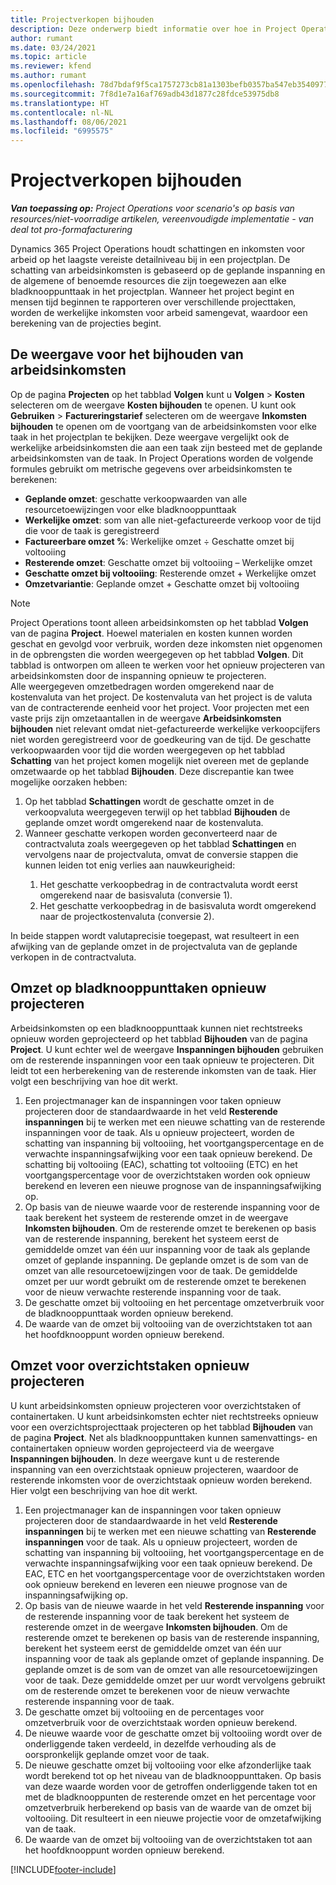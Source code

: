 ```yaml
---
title: Projectverkopen bijhouden
description: Deze onderwerp biedt informatie over hoe in Project Operations de voortgang wordt bijgehouden op basis van arbeidsinkomsten voor een project.
author: rumant
ms.date: 03/24/2021
ms.topic: article
ms.reviewer: kfend
ms.author: rumant
ms.openlocfilehash: 78d7bdaf9f5ca1757273cb81a1303befb0357ba547eb354097786fc3c38962b9
ms.sourcegitcommit: 7f8d1e7a16af769adb43d1877c28fdce53975db8
ms.translationtype: HT
ms.contentlocale: nl-NL
ms.lasthandoff: 08/06/2021
ms.locfileid: "6995575"
---
```

# <a name="project-sales-tracking"></a>Projectverkopen bijhouden

_**Van toepassing op:** Project Operations voor scenario's op basis van resources/niet-voorradige artikelen, vereenvoudigde implementatie - van deal tot pro-formafacturering_

Dynamics 365 Project Operations houdt schattingen en inkomsten voor arbeid op het laagste vereiste detailniveau bij in een projectplan. De schatting van arbeidsinkomsten is gebaseerd op de geplande inspanning en de algemene of benoemde resources die zijn toegewezen aan elke bladknooppunttaak in het projectplan. Wanneer het project begint en mensen tijd beginnen te rapporteren over verschillende projecttaken, worden de werkelijke inkomsten voor arbeid samengevat, waardoor een berekening van de projecties begint.

## <a name="labor-revenue-tracking-view"></a>De weergave voor het bijhouden van arbeidsinkomsten

Op de pagina **Projecten** op het tabblad **Volgen** kunt u **Volgen** > **Kosten** selecteren om de weergave **Kosten bijhouden** te openen. U kunt ook **Gebruiken** > **Factureringstarief** selecteren om de weergave **Inkomsten bijhouden** te openen om de voortgang van de arbeidsinkomsten voor elke taak in het projectplan te bekijken. Deze weergave vergelijkt ook de werkelijke arbeidsinkomsten die aan een taak zijn besteed met de geplande arbeidsinkomsten van de taak. In Project Operations worden de volgende formules gebruikt om metrische gegevens over arbeidsinkomsten te berekenen:

- **Geplande omzet**: geschatte verkoopwaarden van alle resourcetoewijzingen voor elke bladknooppunttaak
- **Werkelijke omzet**: som van alle niet-gefactureerde verkoop voor de tijd die voor de taak is geregistreerd
- **Factureerbare omzet %**: Werkelijke omzet ÷ Geschatte omzet bij voltooiing
- **Resterende omzet**: Geschatte omzet bij voltooiing – Werkelijke omzet
- **Geschatte omzet bij voltooiing**: Resterende omzet + Werkelijke omzet
- **Omzetvariantie**: Geplande omzet + Geschatte omzet bij voltooiing


> [!NOTE]
> Project Operations toont alleen arbeidsinkomsten op het tabblad **Volgen** van de pagina **Project**. Hoewel materialen en kosten kunnen worden geschat en gevolgd voor verbruik, worden deze inkomsten niet opgenomen in de opbrengsten die worden weergegeven op het tabblad **Volgen**. Dit tabblad is ontworpen om alleen te werken voor het opnieuw projecteren van arbeidsinkomsten door de inspanning opnieuw te projecteren.  
> Alle weergegeven omzetbedragen worden omgerekend naar de kostenvaluta van het project. De kostenvaluta van het project is de valuta van de contracterende eenheid voor het project. Voor projecten met een vaste prijs zijn omzetaantallen in de weergave **Arbeidsinkomsten bijhouden** niet relevant omdat niet-gefactureerde werkelijke verkoopcijfers niet worden geregistreerd voor de goedkeuring van de tijd.
> De geschatte verkoopwaarden voor tijd die worden weergegeven op het tabblad **Schatting** van het project komen mogelijk niet overeen met de geplande omzetwaarde op het tabblad **Bijhouden**. Deze discrepantie kan twee mogelijke oorzaken hebben:
><ol>
   ><li> Op het tabblad <b>Schattingen</b> wordt de geschatte omzet in de verkoopvaluta weergegeven terwijl op het tabblad <b>Bijhouden</b> de geplande omzet wordt omgerekend naar de kostenvaluta. </li>
   ><li> Wanneer geschatte verkopen worden geconverteerd naar de contractvaluta zoals weergegeven op het tabblad <b>Schattingen</b> en vervolgens naar de projectvaluta, omvat de conversie stappen die kunnen leiden tot enig verlies aan nauwkeurigheid: </li>
><ol>
><li> Het geschatte verkoopbedrag in de contractvaluta wordt eerst omgerekend naar de basisvaluta (conversie 1).</li>
><li> Het geschatte verkoopbedrag in de basisvaluta wordt omgerekend naar de projectkostenvaluta (conversie 2). </li>
></ol>
></ol>
> In beide stappen wordt valutaprecisie toegepast, wat resulteert in een afwijking van de geplande omzet in de projectvaluta van de geplande verkopen in de contractvaluta.
   

## <a name="reprojecting-revenues-on-leaf-node-tasks"></a>Omzet op bladknooppunttaken opnieuw projecteren

Arbeidsinkomsten op een bladknooppunttaak kunnen niet rechtstreeks opnieuw worden geprojecteerd op het tabblad **Bijhouden** van de pagina **Project**. U kunt echter wel de weergave **Inspanningen bijhouden** gebruiken om de resterende inspanningen voor een taak opnieuw te projecteren. Dit leidt tot een herberekening van de resterende inkomsten van de taak. Hier volgt een beschrijving van hoe dit werkt.

1. Een projectmanager kan de inspanningen voor taken opnieuw projecteren door de standaardwaarde in het veld **Resterende inspanningen** bij te werken met een nieuwe schatting van de resterende inspanningen voor de taak. Als u opnieuw projecteert, worden de schatting van inspanning bij voltooiing, het voortgangspercentage en de verwachte inspanningsafwijking voor een taak opnieuw berekend. De schatting bij voltooiing (EAC), schatting tot voltooiing (ETC) en het voortgangspercentage voor de overzichtstaken worden ook opnieuw berekend en leveren een nieuwe prognose van de inspanningsafwijking op.
2. Op basis van de nieuwe waarde voor de resterende inspanning voor de taak berekent het systeem de resterende omzet in de weergave **Inkomsten bijhouden**. Om de resterende omzet te berekenen op basis van de resterende inspanning, berekent het systeem eerst de gemiddelde omzet van één uur inspanning voor de taak als geplande omzet of geplande inspanning. De geplande omzet is de som van de omzet van alle resourcetoewijzingen voor de taak. De gemiddelde omzet per uur wordt gebruikt om de resterende omzet te berekenen voor de nieuw verwachte resterende inspanning voor de taak.
3. De geschatte omzet bij voltooiing en het percentage omzetverbruik voor de bladknooppunttaak worden opnieuw berekend.
4. De waarde van de omzet bij voltooiing van de overzichtstaken tot aan het hoofdknooppunt worden opnieuw berekend.

## <a name="reprojecting-revenues-on-summary-tasks"></a>Omzet voor overzichtstaken opnieuw projecteren

U kunt arbeidsinkomsten opnieuw projecteren voor overzichtstaken of containertaken. U kunt arbeidsinkomsten echter niet rechtstreeks opnieuw voor een overzichtsprojecttaak projecteren op het tabblad **Bijhouden** van de pagina **Project**. Net als bladknooppunttaken kunnen samenvattings- en containertaken opnieuw worden geprojecteerd via de weergave **Inspanningen bijhouden**. In deze weergave kunt u de resterende inspanning van een overzichtstaak opnieuw projecteren, waardoor de resterende inkomsten voor de overzichtstaak opnieuw worden berekend. Hier volgt een beschrijving van hoe dit werkt.

1. Een projectmanager kan de inspanningen voor taken opnieuw projecteren door de standaardwaarde in het veld **Resterende inspanningen** bij te werken met een nieuwe schatting van **Resterende inspanningen** voor de taak. Als u opnieuw projecteert, worden de schatting van inspanning bij voltooiing, het voortgangspercentage en de verwachte inspanningsafwijking voor een taak opnieuw berekend. De EAC, ETC en het voortgangspercentage voor de overzichtstaken worden ook opnieuw berekend en leveren een nieuwe prognose van de inspanningsafwijking op.
2. Op basis van de nieuwe waarde in het veld **Resterende inspanning** voor de resterende inspanning voor de taak berekent het systeem de resterende omzet in de weergave **Inkomsten bijhouden**. Om de resterende omzet te berekenen op basis van de resterende inspanning, berekent het systeem eerst de gemiddelde omzet van één uur inspanning voor de taak als geplande omzet of geplande inspanning. De geplande omzet is de som van de omzet van alle resourcetoewijzingen voor de taak. Deze gemiddelde omzet per uur wordt vervolgens gebruikt om de resterende omzet te berekenen voor de nieuw verwachte resterende inspanning voor de taak.
3. De geschatte omzet bij voltooiing en de percentages voor omzetverbruik voor de overzichtstaak worden opnieuw berekend.
4. De nieuwe waarde voor de geschatte omzet bij voltooiing wordt over de onderliggende taken verdeeld, in dezelfde verhouding als de oorspronkelijk geplande omzet voor de taak.
5. De nieuwe geschatte omzet bij voltooiing voor elke afzonderlijke taak wordt berekend tot op het niveau van de bladknooppunttaken. Op basis van deze waarde worden voor de getroffen onderliggende taken tot en met de bladknooppunten de resterende omzet en het percentage voor omzetverbruik herberekend op basis van de waarde van de omzet bij voltooiing. Dit resulteert in een nieuwe projectie voor de omzetafwijking van de taak. 
6. De waarde van de omzet bij voltooiing van de overzichtstaken tot aan het hoofdknooppunt worden opnieuw berekend.


[!INCLUDE[footer-include](../includes/footer-banner.md)]

